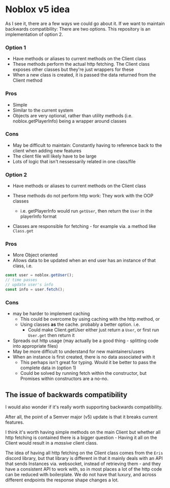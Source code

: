 # Noblox v5 idea
As I see it, there are a few ways we could go about it.
If we want to maintain backwards compatibility:
There are two options. This repository is an implementation of option 2.

### Option 1
- Have methods or aliases to current methods on the Client class
- These methods perform the actual http fetching. The Client class exposes other classes but they're just wrappers for these
- When a new class is created, it is passed the data returned from the Client method

### Pros
- Simple
- Similar to the current system
- Objects are very optional, rather than utility methods (i.e. noblox.getPlayerInfo) being a wrapper around classes


### Cons
- May be difficult to maintain: Constantly having to reference back to the client when adding new features
- The client file will likely have to be large
- Lots of logic that isn't nessessarily related in one class/file


### Option 2
- Have methods or aliases to current methods on the Client class
- These methods do not perform http work: They work with the OOP classes
    - i.e. getPlayerInfo would run `getUser`, then return the `User` in the playerInfo format
    
- Classes are responsible for fetching - for example via. a method like `Class.get`



### Pros
- More Object oriented
- Allows data to be updated when an end user has an instance of that class, i.e.
```js
const user = noblox.getUser();
// time passes
// update user's info
const info = user.fetch();

```
### Cons
- may be harder to implement caching
    - This could be overcome by using caching with the http method, or
    - Using classes **as** the cache. probably a better option. i.e.
        - Could make Client.getUser either just return a `User`, or first run `User.get` then return it
- Spreads out http usage (may actually be a good thing - splitting code into appropriate files)
- May be more difficult to understand for new maintainers/users
- When an instance is first created, there is no data associated with it
    - This perhaps isn't great for typing. Would it be better to pass the complete  data in (option 1)
    - Could be solved by running fetch within the constructor, but Promises within constructors are a no-no.




## The issue of backwards compatibility
I would also wonder if it's really worth supporting backwards compatibility.

After all, the point of a Semver major (v5) update is that it breaks current features.

I think it's worth having simple methods on the main Client but whether all http fetching is contained there is a bigger
question - Having it all on the Client would result in a *massive* client class.

The idea of having all http fetching on the Client class comes from the `Eris` discord library, but that library is
different in that it mainly deals with an API that sends Instances via. websocket, instead of retrieving them - and they
have a consistent API to work with, so in most places a lot of the http code can be reduced with boilerplate.
We do not have that luxury, and across different endpoints the response shape changes a lot.
